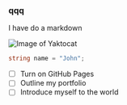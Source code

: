  ### qqq
 I have do a markdown

![Image of Yaktocat](https://octodex.github.com/images/yaktocat.png)


``` c#
string name = "John";
```

- [ ] Turn on GitHub Pages
- [ ] Outline my portfolio
- [ ] Introduce myself to the world
